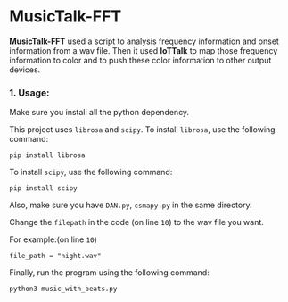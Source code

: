 # MusicTalk-FFT

**MusicTalk-FFT** used a script to analysis frequency information and onset information from a wav file. Then it used **IoTTalk** to map those frequency information to color and to push these color information to other output devices.

### 1. Usage:

Make sure you install all the python dependency.

This project uses `librosa` and `scipy`. To install `librosa`, use the following command:

```=shell
pip install librosa
```

To install `scipy`, use the following command:

```=shell
pip install scipy
```

Also, make sure you have `DAN.py`, `csmapy.py` in the same directory.

Change the `filepath` in the code (on line `10`) to the wav file you want.

For example:(on line `10`)

```=python
file_path = "night.wav"
```

Finally, run the program using the following command:

```=bash
python3 music_with_beats.py
```



